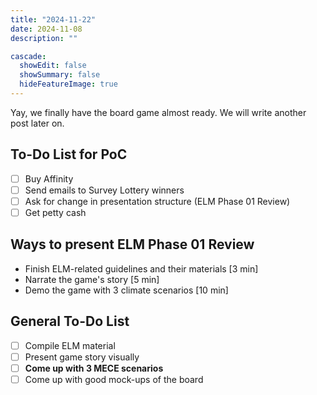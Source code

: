 ```yaml
---
title: "2024-11-22"
date: 2024-11-08
description: ""

cascade:
  showEdit: false
  showSummary: false
  hideFeatureImage: true
---
```

Yay, we finally have the board game almost ready. We will write another post later on. 

## To-Do List for PoC
- [ ] Buy Affinity
- [ ] Send emails to Survey Lottery winners
- [ ] Ask for change in presentation structure (ELM Phase 01 Review)
- [ ] Get petty cash

## Ways to present ELM Phase 01 Review
- Finish ELM-related guidelines and their materials [3 min]
- Narrate the game's story [5 min]
- Demo the game with 3 climate scenarios [10 min] 

## General To-Do List
- [ ] Compile ELM material
- [ ] Present game story visually
- [ ] **Come up with 3 MECE scenarios**
- [ ] Come up with good mock-ups of the board
